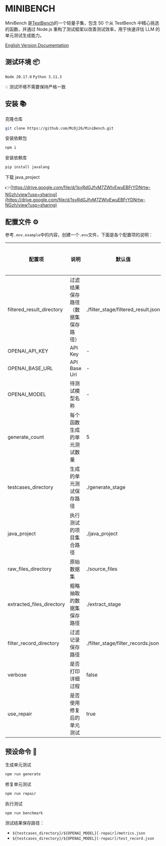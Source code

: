 # MINIBENCH

MiniBench 是[TestBench](https://github.com/iSEngLab/TestBench)的一个轻量子集，包含 50 个从 TestBench 中精心挑选的函数，并通过 Node.js 重构了测试框架以改善测试效率，用于快速评估 LLM 的单元测试生成能力。

[English Version Documentation](./README.en.md)

## 测试环境 📦

`Node 20.17.0`
`Python 3.11.3`

💡 测试环境不需要保持严格一致

## 安装 📚

克隆仓库

```bash
git clone https://github.com/McDj26/MiniBench.git
```

安装依赖包

```bash
npm i
```

安装依赖库

```bash
pip install javalang
```

下载 java_project

👉[https://drive.google.com/file/d/1syRdGJfvM7ZWlvEwuEBFrYDNrtw-NGzh/view?usp=sharing](https://drive.google.com/file/d/1syRdGJfvM7ZWlvEwuEBFrYDNrtw-NGzh/view?usp=sharing)

## 配置文件 ⚙️

参考`.env.example`中的内容，创建一个`.env`文件，下面是各个配置项的说明：

| 配置项                    | 说明                               | 默认值                              | 是否必须 |
| ------------------------- | ---------------------------------- | ----------------------------------- | -------- |
| filtered_result_directory | 过滤结果保存路径（数据集保存路径） | ./filter_stage/filtered_result.json | ✔️       |
| OPENAI_API_KEY            | API Key                            | -                                   | ✔️       |
| OPENAI_BASE_URL           | API Base Url                       | -                                   | ✔️       |
| OPENAI_MODEL              | 待测试模型名称                     | -                                   | ✔️       |
| generate_count            | 每个函数生成的单元测试数量         | 5                                   | ✔️       |
| testcases_directory       | 生成的单元测试保存路径             | ./generate_stage                    | ✔️       |
| java_project              | 执行测试的项目集合路径             | ./java_project                      | ✔️       |
| raw_files_directory       | 原始数据集                         | ./source_files                      | ❌       |
| extracted_files_directory | 粗略抽取的数据集保存路径           | ./extract_stage                     | ❌       |
| filter_record_directory   | 过滤记录保存路径                   | ./filter_stage/filter_records.json  | ❌       |
| verbose                   | 是否打印详细过程                   | false                               | ❌       |
| use_repair                | 是否使用修复后的单元测试           | true                                | ❌       |

## 预设命令 🧰

生成单元测试

```bash
npm run generate
```

修复单元测试

```bash
npm run repair
```

执行测试

```bash
npm run benchmark
```

测试结果保存路径：

- `${testcases_directory}/${OPENAI_MODEL}[-repair]/metrics.json`
- `${testcases_directory}/${OPENAI_MODEL}[-repair]/test_record.json`
